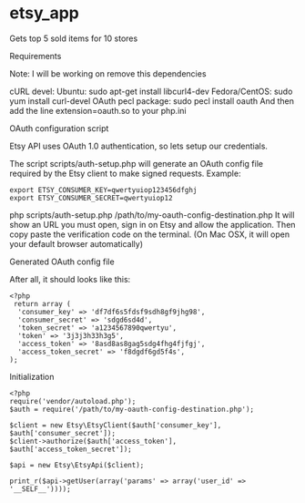 # etsy_app
Gets top 5 sold items for 10 stores

Requirements

Note: I will be working on remove this dependencies

cURL devel:
Ubuntu: sudo apt-get install libcurl4-dev
Fedora/CentOS: sudo yum install curl-devel
OAuth pecl package:
sudo pecl install oauth
And then add the line extension=oauth.so to your php.ini


OAuth configuration script

Etsy API uses OAuth 1.0 authentication, so lets setup our credentials.

The script scripts/auth-setup.php will generate an OAuth config file required by the Etsy client to make signed requests. Example:

    export ETSY_CONSUMER_KEY=qwertyuiop123456dfghj
    export ETSY_CONSUMER_SECRET=qwertyuiop12

php scripts/auth-setup.php /path/to/my-oauth-config-destination.php
It will show an URL you must open, sign in on Etsy and allow the application. Then copy paste the verification code on the terminal. (On Mac OSX, it will open your default browser automatically)

Generated OAuth config file

After all, it should looks like this:

    <?php
     return array (
      'consumer_key' => 'df7df6s5fdsf9sdh8gf9jhg98',
      'consumer_secret' => 'sdgd6sd4d',
      'token_secret' => 'a1234567890qwertyu',
      'token' => '3j3j3h33h3g5',
      'access_token' => '8asd8as8gag5sdg4fhg4fjfgj',
      'access_token_secret' => 'f8dgdf6gd5f4s',
    );
Initialization

    <?php
    require('vendor/autoload.php');
    $auth = require('/path/to/my-oauth-config-destination.php');

    $client = new Etsy\EtsyClient($auth['consumer_key'], $auth['consumer_secret']);
    $client->authorize($auth['access_token'], $auth['access_token_secret']);

    $api = new Etsy\EtsyApi($client);

    print_r($api->getUser(array('params' => array('user_id' => '__SELF__'))));
